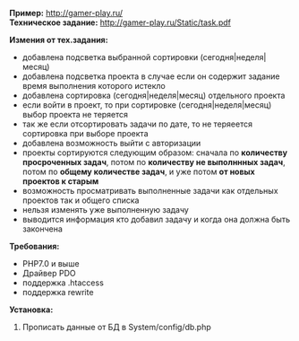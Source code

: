 <b>Пример:</b> http://gamer-play.ru/ <br>
<b>Техническое задание:</b> http://gamer-play.ru/Static/task.pdf

<b>Измения от тех.задания:</b>
 - добавлена подсветка выбранной сортировки (сегодня|неделя|месяц)
 - добавлена подсветка проекта в случае если он содержит задание время выполнения которого истекло
 - добавлена сортировка (сегодня|неделя|месяц) отдельного проекта
 - если войти в проект, то при сортировке (сегодня|неделя|месяц) выбор проекта не теряется
 - так же если отсортировать задачи по дате, то не теряеется сортировка при выборе проекта
 - добавлена возможность выйти с авторизации
 - проекты сортируются следующим образом: сначала по <b>количеству просроченных задач</b>, потом по <b>количеству не выполннных задач</b>, потом по <b>общему количестве задач</b>, и уже потом <b>от новых проектов к старым</b>
 - возможность просматривать выполненные задачи как отдельных проектов так и общего списка
 - нельзя изменять уже выполненную задачу
 - выводится информация кто добавил задачу и когда она должна быть закончена

<b>Требования:</b>
 - PHP7.0 и выше
 - Драйвер PDO
 - поддержка .htaccess
 - поддержка rewrite

<b>Установка:</b>
1. Прописать данные от БД в System/config/db.php
